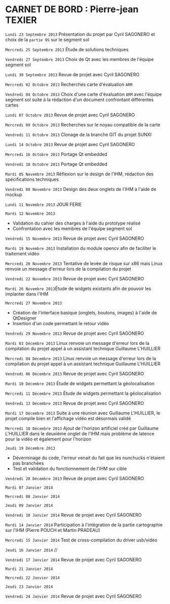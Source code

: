 CARNET DE BORD : Pierre-jean TEXIER
================

`Lundi 23 Septembre 2013` Présentation du projet par Cyril SAGONERO et choix de la `partie OS` sur le segment sol

`Mercredi 25 Septembre 2013` Étude de solutions techniques

`Vendredi 27 Septembre 2013` Choix de Qt avec les membres de l'équipe segment sol

`Lundi 30 Septembre 2013` Revue de projet avec Cyril SAGONERO

`Mercredi 02 Octobre 2013` Recherches carte d'évaluation `ARM`

`Vendredi 04 Octobre 2013` Choix d'une carte d'évaluation `ARM` avec l'équipe segment sol suite à la rédaction d'un document confrontant différentes cartes 

`Lundi 07 Octobre 2013` Revue de projet avec Cyril SAGONERO

`Mercredi 09 Octobre 2013` Recherches sur le noyau compatible de la carte

`Vendredi 11 Octobre 2013` Clonage de la branche GIT du projet SUNXI

`Lundi 14 Octobre 2013` Revue de projet avec Cyril SAGONERO

`Mercredi 16 Octobre 2013` Portage Qt embedded

`Vendredi 18 Octobre 2013` Portage Qt embedded

`Mardi 05 Novembre 2013` Réflexion sur le design de l'IHM, rédaction des spécifications techniques

`Vendredi 08 Novembre 2013` Design des deux onglets de l'IHM à l'aide de mockup

`Lundi 11 Novembre 2013` JOUR FERIE

`Mardi 12 Novembre 2013`
  - Validation du cahier des charges à l'aide du prototype réalisé
  - Confrontation avec les membres de l'équipe segment sol

`Vendredi 15 Novembre 2013` Revue de projet avec Cyril SAGONERO

`Mardi 19 Novembre 2013` Installation du module opencv afin de faciliter le traitement vidéo

`Mercredi 20 Novembre 2013` Tentative de levée de risque sur x86 mais Linux renvoie un message d'erreur lors de la compilation du projet

`Vendredi 22 Novembre 2013` Revue de projet avec Cyril SAGONERO

`Mardi 26 Novembre 2013`Étude de widgets existants afin de pouvoir les implanter dans l'IHM

`Mercredi 27 Novembre 2013`
  - Création de l'interface basique (onglets, boutons, images) à l'aide de QtDesigner
  - Insertion d'un code permettant le retour vidéo 

`Vendredi 29 Novembre 2013` Revue de projet avec Cyril SAGONERO

`Mardi 03 Décembre 2013` Linux renvoie un message d'erreur lors de la compilation du projet appel à un assistant technique Guillaume L'HUILLIER

`Mercredi 04 Décembre 2013` Linux renvoie un message d'erreur lors de la compilation du projet appel à un assistant technique Guillaume L'HUILLIER

`Vendredi 06 Décembre 2013` Revue de projet avec Cyril SAGONERO

`Mardi 10 Décembre 2013` Étude de widgets permettant la géolocalisation

`Mercredi 11 Décembre 2013` Étude de widgets permettant la géolocalisation

`Vendredi 13 Décembre 2013` Revue de projet avec Cyril SAGONERO

`Mardi 17 Décembre 2013` Suite à une réunion avec Guillaume L'HUILLIER, le projet compile bien et l'affichage vidéo est désormais validé

`Mercredi 18 Décembre 2013` Ajout de l'horizon artificiel créé par Guillaume L'HUILLIER dans le deuxième onglet de l'IHM mais problème de latence pour la vidéo et également pour l'horizon

`Jeudi 19 Décembre 2013`
  - Déverminage du code, l'erreur venait du fait que les nunchucks  n'étaient pas branchées       
  - Test et validation du fonctionnement de l'IHM sur cible    

`Vendredi 20 Décembre 2013` Revue de projet avec Cyril SAGONERO

`Mardi 07 Janvier 2014`

`Mercredi 08 Janvier 2014`

`Jeudi 09 Janvier 2014` 

`Vendredi 10 Janvier 2014` Revue de projet avec Cyril SAGONERO

`Mardi 14 Janvier 2014` Participation à l'intégration de la partie cartographie sur l'IHM (Pierre POUCH et Martin PRADEAU)

`Mercredi 15 Janvier 2014` Test de cross-compilation du driver usb/video

`Jeudi 16 Janvier 2014` //

`Vendredi 17 Janvier 2014` Revue de projet avec Cyril SAGONERO

`Mardi 21 Janvier 2014`

`Mercredi 22 Janvier 2014`

`Jeudi 23 Janvier 2014`

`Vendredi 24 Janvier 2014` Revue de projet avec Cyril SAGONERO
